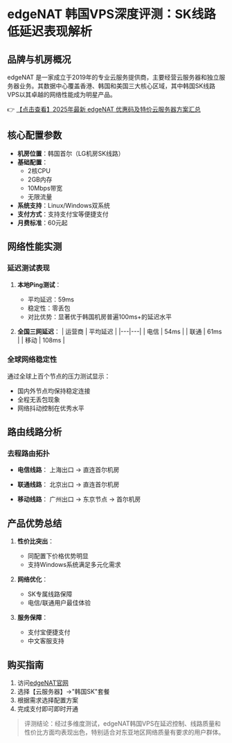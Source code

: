 # edgeNAT 韩国VPS深度评测：SK线路低延迟表现解析

## 品牌与机房概况

edgeNAT 是一家成立于2019年的专业云服务提供商，主要经营云服务器和独立服务器业务。其数据中心覆盖香港、韩国和美国三大核心区域，其中韩国SK线路VPS以其卓越的网络性能成为明星产品。

👉 [【点击查看】2025年最新 edgeNAT 优惠码及特价云服务器方案汇总](https://bit.ly/edgenat)

## 核心配置参数

- **机房位置**：韩国首尔（LG机房SK线路）
- **基础配置**：
  - 2核CPU
  - 2GB内存
  - 10Mbps带宽
  - 无限流量
- **系统支持**：Linux/Windows双系统
- **支付方式**：支持支付宝等便捷支付
- **月费标准**：60元起

## 网络性能实测

### 延迟测试表现

1. **本地Ping测试**：
   - 平均延迟：59ms
   - 稳定性：零丢包
   - 对比优势：显著优于韩国机房普遍100ms+的延迟水平

2. **全国三网延迟**：
   | 运营商 | 平均延迟 |
   |---|---|
   | 电信 | 54ms |
   | 联通 | 61ms |
   | 移动 | 108ms |

### 全球网络稳定性

通过全球上百个节点的压力测试显示：
- 国内外节点均保持稳定连接
- 全程无丢包现象
- 网络抖动控制在优秀水平

## 路由线路分析

### 去程路由拓扑

- **电信线路**：
  上海出口 → 直连首尔机房

- **联通线路**：
  北京出口 → 直连首尔机房

- **移动线路**：
  广州出口 → 东京节点 → 首尔机房

## 产品优势总结

1. **性价比突出**：
   - 同配置下价格优势明显
   - 支持Windows系统满足多元化需求

2. **网络优化**：
   - SK专属线路保障
   - 电信/联通用户最佳体验

3. **服务保障**：
   - 支付宝便捷支付
   - 中文客服支持

## 购买指南

1. 访问[edgeNAT官网](https://bit.ly/edgenat)
2. 选择【云服务器】→"韩国SK"套餐
3. 根据需求选择配置方案
4. 完成支付即可即时开通

> 评测结论：经过多维度测试，edgeNAT韩国VPS在延迟控制、线路质量和性价比方面均表现出色，特别适合对东亚地区网络质量有要求的用户群体。